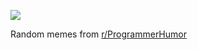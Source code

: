 ![](https://preview.redd.it/wnqlrajsvpme1.png?width=640&crop=smart&auto=webp&s=c67b07581310cda4d3161a5f07acb74d4e6d0a27)

 Random memes from [r/ProgrammerHumor](https://www.reddit.com/r/ProgrammerHumor/)

